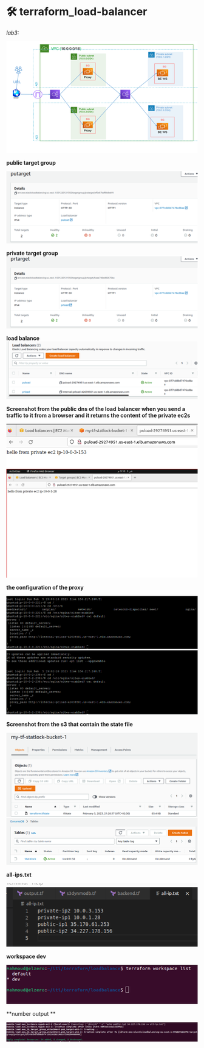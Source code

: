 # 🛠 terraform_load-balancer
*lab3:*

![lab](https://github.com/MahmoudSamir0/terraform_load-balancer/blob/master/screenshot/lab.png)


**public target group**

![public_target_group](https://github.com/MahmoudSamir0/terraform_load-balancer/blob/master/screenshot/public_target_group.png)

**private target group**
![private_target_group](https://github.com/MahmoudSamir0/terraform_load-balancer/blob/master/screenshot/private_target_group.png)

**load balance**
![load_balance](https://github.com/MahmoudSamir0/terraform_load-balancer/blob/master/screenshot/load_balance.png)

**Screenshot from the public dns of the load balancer when you send a traffic to it from a browser and it returns the content of the private ec2s**

![dns](https://github.com/MahmoudSamir0/terraform_load-balancer/blob/master/screenshot/Screenshot%20from%202023-02-05%2021-28-20.png)
![dns2](https://github.com/MahmoudSamir0/terraform_load-balancer/blob/master/screenshot/Screenshot%20from%202023-02-05%2021-10-57.png)


**the configuration of the proxy**

![proxy1](https://github.com/MahmoudSamir0/terraform_load-balancer/blob/master/screenshot/Screenshot%20from%202023-02-05%2021-40-41.png)
![proxy2](https://github.com/MahmoudSamir0/terraform_load-balancer/blob/master/screenshot/Screenshot%20from%202023-02-05%2021-42-25.png)

**Screenshot from the s3 that contain the state file**

![s3&dynmo](https://github.com/MahmoudSamir0/terraform_load-balancer/blob/master/screenshot/Screenshot%20from%202023-02-05%2021-21-44.png)
![dynmo](https://github.com/MahmoudSamir0/terraform_load-balancer/blob/master/screenshot/dynmo.png)

**all-ips.txt**

![all-ip](https://github.com/MahmoudSamir0/terraform_load-balancer/blob/master/screenshot/Screenshot%20from%202023-02-05%2021-34-28.png)

**workspace dev**

![workspace](https://github.com/MahmoudSamir0/terraform_load-balancer/blob/master/screenshot/workspace.png)

**number output **

![output](https://github.com/MahmoudSamir0/terraform_load-balancer/blob/master/screenshot/Screenshot%20from%202023-02-05%2021-42-58.png)
